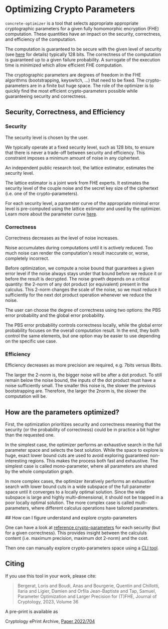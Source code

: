 # Optimizing Crypto Parameters

`concrete-optimizer` is a tool that selects appropriate appropriate cryptographic parameters for a given fully homomorphic encryption (FHE) computation. These quantities have an impact on the security, correctness, and efficiency of the computation.

The computation is guaranteed to be secure with the given level of security (see [here](https://www.notion.so/tools/parameter-curves/) for details) typically 128 bits. The correctness of the computation is guaranteed up to a given failure probability. A surrogate of the execution time is minimized which allow efficient FHE computation.

The cryptographic parameters are degrees of freedom in the FHE algorithms (bootstrapping, keyswitch, ...) that need to be fixed. The crypto-parameters are in a finite but huge space. The role of the optimizer is to quickly find the most efficient crypto-parameters possible while guaranteeing security and correctness.

## Security, Correctness, and Efficiency

### Security

The security level is chosen by the user.

We typically operate at a fixed security level, such as 128 bits, to ensure that there is never a trade-off between security and efficiency. This constraint imposes a minimum amount of noise in any ciphertext.

An independent public research tool, the lattice estimator, estimates the security level.

The lattice estimator is a joint work from FHE experts. It estimates the security level of the couple noise and the secret key size of the ciphertext (i.e. one of the crypto-parameters).

For each security level, a parameter curve of the appropriate minimal error level is pre-computed using the lattice estimator and used by the optimizer. Learn more about the parameter curve [here](https://www.notion.so/tools/parameter-curves/README.rst).

### Correctness

Correctness decreases as the level of noise increases.

Noise accumulates during computations until it is actively reduced. Too much noise can render the computation's result inaccurate or, worse, completely incorrect.

Before optimization, we compute a noise bound that guarantees a given error level if the noise always stays under that bound before we reduce it or before the result is decrypted. The noise growth depends on a critical quantity: the 2-norm of any dot product (or equivalent) present in the calculus. This 2-norm changes the scale of the noise, so we must reduce it sufficiently for the next dot product operation whenever we reduce the noise.

The user can choose the degree of correctness using two options: the PBS error probability and the global error probability.

The PBS error probability controls correctness locally, while the global error probability focuses on the overall computation result. In the end, they both control the same elements, but one option may be easier to use depending on the specific use case.

### Efficiency

Efficiency decreases as more precision are required, e.g. 7bits versus 8bits.

The larger the 2-norm is, the bigger noise will be after a dot product. To still remain below the noise bound, the inputs of the dot product must have a noise sufficiently small. The smaller this noise is, the slower the previous bootstrapping are. Therefore, the larger the 2norm is, the slower the computation will be.

## How are the parameters optimized?

First, the optimization prioritizes security and correctness meaning that the security (or the probability of correctness) could be in practice a bit higher than the requested one.

In the simplest case, the optimizer performs an exhaustive search in the full parameter space and selects the best solution. While the space to explore is huge, exact lower bound cuts are used to avoid exploring guaranteed non-interesting regions. This makes the process both fast and exhaustive. The simplest case is called mono-parameter, where all parameters are shared by the whole computation graph.

In more complex cases, the optimizer iteratively performs an exhaustive search with lower bound cuts in a wide subspace of the full parameter space until it converges to a locally optimal solution. Since the wide subspace is large and highly multi-dimensional, it should not be trapped in a poor locally optimal solution. The more complex case is called multi-parameters, where different calculus operations have tailored parameters.

## How can I figure understand and explore crypto-parameters

One can have a look at [reference crypto-parameters](../../compilers/concrete-optimizer/v0-parameters/ref/v0_last_128) for each security (but for a given correctness).
This provides insight between the calcululs content (i.e. maximum precision, maximum dot 2-norm) and the cost.

Then one can manually explore crypto-parameters space using a [CLI tool](../../compilers/concrete-optimizer/v0-parameters/README.md).

## Citing

If you use this tool in your work, please cite:
> Bergerat, Loris and Boudi, Anas and Bourgerie, Quentin and Chillotti, Ilaria and Ligier, Damien and Orfila Jean-Baptiste and Tap, Samuel, Parameter Optimization and Larger Precision for (T)FHE, Journal of Cryptology, 2023, Volume 36

A pre-print is available as

Cryptology ePrint Archive, [Paper 2022/704](https://eprint.iacr.org/2022/704)
